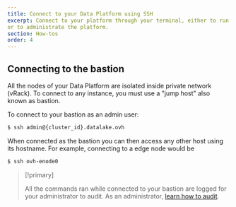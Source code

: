 ```yaml
---
title: Connect to your Data Platform using SSH
excerpt: Connect to your platform through your terminal, either to run complex data jobs
or to administrate the platform.
section: How-tos
order: 4
---
```


## Connecting to the bastion

All the nodes of your Data Platform are isolated inside private network (vRack).
To connect to any instance, you must use a "jump host" also known as bastion.

To connect to your bastion as an admin user:
```bash
$ ssh admin@{cluster_id}.datalake.ovh
```

When connected as the bastion you can then access any other host using its
hostname. For example, connecting to a edge node would be
```bash
$ ssh ovh-enode0
```


> [!primary]
>
> All the commands ran while connected to your bastion are logged for your administrator to audit.
As an administrator, [learn how to audit](../bastion-audit/guide.en-gb.md).
>
